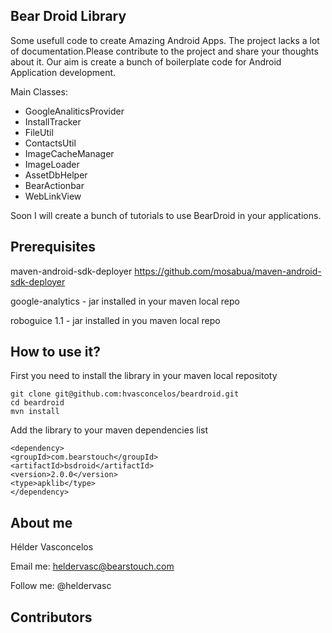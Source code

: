 ## Bear Droid Library
Some usefull code to create Amazing Android Apps. 
The project lacks a lot of documentation.Please contribute to the project and share your thoughts about it. 
Our aim is create a bunch of boilerplate code for Android Application development.

Main Classes:

* GoogleAnaliticsProvider
* InstallTracker
* FileUtil
* ContactsUtil
* ImageCacheManager
* ImageLoader
* AssetDbHelper
* BearActionbar
* WebLinkView

Soon I will create a bunch of tutorials to use BearDroid in your applications.

## Prerequisites

maven-android-sdk-deployer https://github.com/mosabua/maven-android-sdk-deployer

google-analytics - jar installed in your maven local repo

roboguice 1.1 - jar installed in you  maven local repo

## How to use it?
First you need to install the library in your maven local repositoty

    git clone git@github.com:hvasconcelos/beardroid.git
    cd beardroid
    mvn install
  
Add the library to your maven dependencies list 

    <dependency>
    <groupId>com.bearstouch</groupId>
    <artifactId>bsdroid</artifactId>
    <version>2.0.0</version>
    <type>apklib</type>
    </dependency>  



## About me

Hélder Vasconcelos

Email me: heldervasc@bearstouch.com

Follow me: @heldervasc

## Contributors

